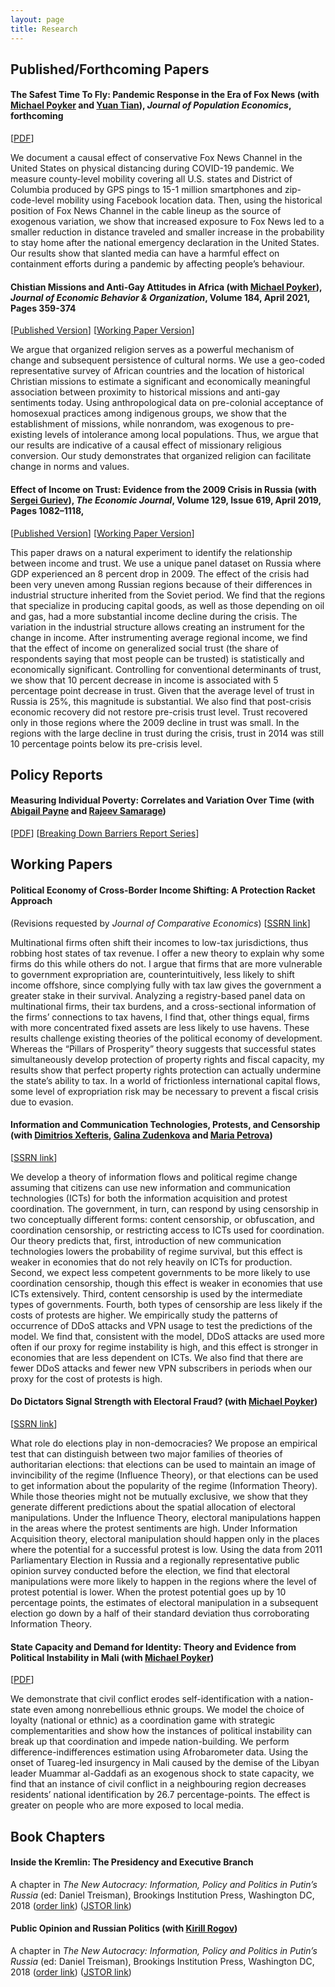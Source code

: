 ```yaml
---
layout: page
title: Research
---
```


## Published/Forthcoming Papers

#### The Safest Time To Fly: Pandemic Response in the Era of Fox News (with [Michael Poyker](http://www.poykerm.com) and [Yuan Tian](http://www.tianyuanecon.com/)), *Journal of Population Economics*, forthcoming
[[PDF](/assets/foxnewscovid.pdf)]

We document a causal effect of conservative Fox News Channel in the United States on physical distancing during COVID-19 pandemic. We measure county-level mobility covering all U.S. states and District of Columbia produced by GPS pings to 15-1 million smartphones and zip-code-level mobility using Facebook location data. Then, using the historical position of Fox News Channel in the cable lineup as the source of exogenous variation, we show that increased exposure to Fox News led to a smaller reduction in distance traveled and smaller increase in the probability to stay home after the national emergency declaration in the United States. Our results show that slanted media can have a harmful effect on containment efforts during a pandemic by affecting people’s behaviour.

#### Chistian Missions and Anti-Gay Attitudes in Africa (with [Michael Poyker](http://www.poykerm.com)), *Journal of Economic Behavior & Organization*, Volume 184, April 2021, Pages 359-374
[[Published Version](https://doi.org/10.1016/j.jebo.2021.02.003)]
[[Working Paper Version](https://www.nottingham.ac.uk/research/groups/nicep/documents/working-papers/2020/nicep-2020-04.pdf)] 

We argue that organized religion serves as a powerful mechanism of change and subsequent persistence of cultural norms. We use a geo-coded representative survey of African countries and the location of historical Christian missions to estimate a significant and economically meaningful association between proximity to historical missions and anti-gay sentiments today. Using anthropological data on pre-colonial acceptance of homosexual practices among indigenous groups, we show that the establishment of missions, while nonrandom, was exogenous to pre-existing levels of intolerance among local populations. Thus, we argue that our results are indicative of a causal effect of missionary religious conversion. Our study demonstrates that organized religion can facilitate change in norms and values.

#### Effect of Income on Trust: Evidence from the 2009 Crisis in Russia (with [Sergei Guriev](http://econ.sciences-po.fr/staff/sergei-guriev)), *The Economic Journal*, Volume 129, Issue 619, April 2019, Pages 1082–1118,
[[Published Version](https://doi.org/10.1111/ecoj.12612)]
[[Working Paper Version](https://papers.ssrn.com/sol3/papers.cfm?abstract_id=2542001)] 

This paper draws on a natural experiment to identify the relationship between income and trust. We use a unique panel dataset on Russia where GDP experienced an 8 percent drop in 2009. The effect of the crisis had been very uneven among Russian regions because of their differences in industrial structure inherited from the Soviet period. We find that the regions that specialize in producing capital goods, as well as those depending on oil and gas, had a more substantial income decline during the crisis. The variation in the industrial structure allows creating an instrument for the change in income. After instrumenting average regional income, we find that the effect of income on generalized social trust (the share of respondents saying that most people can be trusted) is statistically and economically significant. Controlling for conventional determinants of trust, we show that 10 percent decrease in income is associated with 5 percentage point decrease in trust. Given that the average level of trust in Russia is 25%, this magnitude is substantial. We also find that post-crisis economic recovery did not restore pre-crisis trust level. Trust recovered only in those regions where the 2009 decline in trust was small. In the regions with the large decline in trust during the crisis, trust in 2014 was still 10 percentage points below its pre-crisis level.

## Policy Reports

#### Measuring Individual Poverty: Correlates and Variation Over Time (with [Abigail Payne](https://findanexpert.unimelb.edu.au/profile/140028-abigail-payne) and [Rajeev Samarage](https://findanexpert.unimelb.edu.au/profile/842857-rajeev-samarage))
[[PDF](https://melbourneinstitute.unimelb.edu.au/__data/assets/pdf_file/0009/3560256/Breaking-Down-Barriers-Report-3-December-2020.pdf)]
[[Breaking Down Barriers Report Series](https://melbourneinstitute.unimelb.edu.au/research/reports/breaking-down-barriers)]

## Working Papers

#### Political Economy of Cross-Border Income Shifting: A Protection Racket Approach 
(Revisions requested by *Journal of Comparative Economics*)
[[SSRN link](https://papers.ssrn.com/sol3/papers.cfm?abstract_id=3384459)]

Multinational firms often shift their incomes to low-tax jurisdictions, thus robbing host states of tax revenue. I offer a new theory to explain why some firms do this while others do not. I argue that firms that are more vulnerable to government expropriation are, counterintuitively, less likely to shift income offshore, since complying fully with tax law gives the government a greater stake in their survival. Analyzing a registry-based panel data on multinational firms, their tax burdens, and a cross-sectional information of the firms’ connections to tax havens, l find that, other things equal, firms with more concentrated fixed assets are less likely to use havens. These results challenge existing theories of the political economy of development. Whereas the “Pillars of Prosperity” theory suggests that successful states simultaneously develop protection of property rights and fiscal capacity, my results show that perfect property rights protection can actually undermine the state’s ability to tax. In a world of frictionless international capital flows, some level of expropriation risk may be necessary to prevent a fiscal crisis due to evasion.

#### Information and Communication Technologies, Protests, and Censorship (with [Dimitrios Xefteris](https://sites.google.com/site/dxefteris/), [Galina Zudenkova](http://zudenkova.vwl.uni-mannheim.de/) and [Maria Petrova](https://sites.google.com/site/mariapetrovaphd/))
[[SSRN link](https://papers.ssrn.com/sol3/papers.cfm?abstract_id=2978549)]

We develop a theory of information flows and political regime change assuming that citizens can use new information and communication technologies (ICTs) for both the information acquisition and protest coordination. The government, in turn, can respond by using censorship in two conceptually different forms: content censorship, or obfuscation, and coordination censorship, or restricting access to ICTs used for coordination. Our theory predicts that, first, introduction of new communication technologies lowers the probability of regime survival, but this effect is weaker in economies that do not rely heavily on ICTs for production. Second, we expect less competent governments to be more likely to use coordination censorship, though this effect is weaker in economies that use ICTs extensively. Third, content censorship is used by the intermediate types of governments. Fourth, both types of censorship are less likely if the costs of protests are higher. We empirically study the patterns of occurrence of DDoS attacks and VPN usage to test the predictions of the model. We find that, consistent with the model, DDoS attacks are used more often if our proxy for regime instability is high, and this effect is stronger in economies that are less dependent on ICTs. We also find that there are fewer DDoS attacks and fewer new VPN subscribers in periods when our proxy for the cost of protests is high.

#### Do Dictators Signal Strength with Electoral Fraud? (with [Michael Poyker](http://www.poykerm.com/))
[[SSRN link](https://papers.ssrn.com/sol3/Papers.cfm?abstract_id=2712064)]

What role do elections play in non-democracies? We propose an empirical test that can distinguish between two major families of theories of authoritarian elections: that elections can be used to maintain an image of invincibility of the regime (Influence Theory), or that elections can be used to get information about the popularity of the regime (Information Theory). While those theories might not be mutually exclusive, we show that they generate different predictions about the spatial allocation of electoral manipulations. Under the Influence Theory, electoral manipulations happen in the areas where the protest sentiments are high. Under Information Acquisition theory, electoral manipulation should happen only in the places where the potential for a successful protest is low. Using the data from 2011 Parliamentary Election in Russia and a regionally representative public opinion survey conducted before the election, we find that electoral manipulations were more likely to happen in the regions where the level of protest potential is lower. When the protest potential goes up by 10 percentage points, the estimates of electoral manipulation in a subsequent election go down by a half of their standard deviation thus corroborating Information Theory.

#### State Capacity and Demand for Identity: Theory and Evidence from Political Instability in Mali (with [Michael Poyker](http://www.poykerm.com/))
[[PDF](https://www.ineteconomics.org/uploads/papers/WP_97_Poyker-Ananyev.pdf)]

We demonstrate that civil conflict erodes self-identification with a nation-state even among
nonrebellious ethnic groups. We model the choice of loyalty (national or ethnic) as a coordination game with strategic complementarities and show how the instances of political instability can break up that coordination and impede nation-building. We perform difference-indifferences estimation using Afrobarometer data. Using the onset of Tuareg-led insurgency in Mali caused by the demise of the Libyan leader Muammar al-Gaddafi as an exogenous shock
to state capacity, we find that an instance of civil conflict in a neighbouring region decreases
residents’ national identification by 26.7 percentage-points. The effect is greater on people who
are more exposed to local media.

## Book Chapters

#### Inside the Kremlin: The Presidency and Executive Branch
A chapter in *The New Autocracy: Information, Policy and Politics in Putin’s Russia* (ed: Daniel Treisman), Brookings Institution Press, Washington DC, 2018
([order link](https://www.brookings.edu/book/the-new-autocracy/))
([JSTOR link](https://www.jstor.org/stable/10.7864/j.ctt1zkjzsh.5))

#### Public Opinion and Russian Politics (with [Kirill Rogov](http://www.russiapoliticalinsight.com/kirill/))
A chapter in *The New Autocracy: Information, Policy and Politics in Putin’s Russia* (ed: Daniel Treisman), Brookings Institution Press, Washington DC, 2018
([order link](https://www.brookings.edu/book/the-new-autocracy/))
([JSTOR link](https://www.jstor.org/stable/10.7864/j.ctt1zkjzsh.11))

